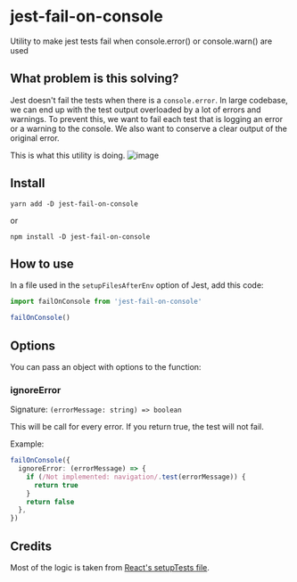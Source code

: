 # jest-fail-on-console

Utility to make jest tests fail when console.error() or console.warn() are used

## What problem is this solving?

Jest doesn't fail the tests when there is a `console.error`. In large codebase, we can end up with the test output overloaded by a lot of errors and warnings.
To prevent this, we want to fail each test that is logging an error or a warning to the console. We also want to conserve a clear output of the original error.

This is what this utility is doing.
![image](https://user-images.githubusercontent.com/2678610/104045400-cbe05b80-51de-11eb-820c-b96190bbff7f.png)

## Install

```shell
yarn add -D jest-fail-on-console
```

or

```shell
npm install -D jest-fail-on-console
```

## How to use

In a file used in the `setupFilesAfterEnv` option of Jest, add this code:

```ts
import failOnConsole from 'jest-fail-on-console'

failOnConsole()
```

## Options

You can pass an object with options to the function:

### ignoreError

Signature: `(errorMessage: string) => boolean`

This will be call for every error. If you return true, the test will not fail.

Example:

```ts
failOnConsole({
  ignoreError: (errorMessage) => {
    if (/Not implemented: navigation/.test(errorMessage)) {
      return true
    }
    return false
  },
})
```

## Credits

Most of the logic is taken from [React's setupTests file](https://github.com/facebook/react/blob/master/scripts/jest/setupTests.js).

